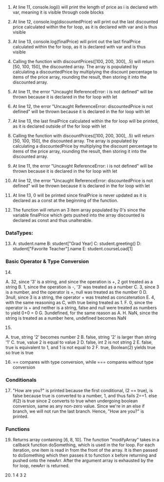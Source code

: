 1. At line 11, console.log(i) will print the length of price as i is declared with var, meaning it is visible through code blocks
2. At line 12, console.log(discountedPrice) will print out the last discounted price calculated within the for loop, as it is declared with var and is thus visible 
3. At line 13, console.log(finalPrice) will print out the last finalPrice calculated within the for loop, as it is declared with var and is thus visible 
4. Calling the function with discountPrices([100, 200, 300], .5) will return [50, 100, 150], the discounted array. The array is populated by calculating a discountedPrice by multiplying the discount percentage to items of the price array, rounding the result, then storing it into the discounted array. 

5. At line 11, the error "Uncaught ReferenceError: i is not defined" will be thrown because it is declared in the for loop with let
6. At line 12, the error "Uncaught ReferenceError: discountedPrice is not defined" will be thrown because it is declared in the for loop with let
7. At line 13, the last finalPrice calculated within the for loop will be printed, as it is declared outside of the for loop with let
8. Calling the function with discountPrices([100, 200, 300], .5) will return [50, 100, 150], the discounted array. The array is populated by calculating a discountedPrice by multiplying the discount percentage to items of the price array, rounding the result, then storing it into the discounted array. 

9. At line 11, the error "Uncaught ReferenceError: i is not defined" will be thrown because it is declared in the for loop with let
10. At line 12, the error "Uncaught ReferenceError: discountedPrice is not defined" will be thrown because it is declared in the for loop with let
11. At line 13, 0 will be printed since finalPrice is never updated as it is declared as a const at the beginning of the function.
12. The function will return an 3 item array populated by 0's since the variable finalPrice which gets pushed into the array discounted is declared as const and thus unalterable.

### DataTypes: 
13. A: student.name
    B: student["Grad Year]
    C: student.greeting()
    D: student["Favorite Teacher"].name
    E: student.courseLoad[1]

### Basic Operator & Type Conversion 
14.  
A. 32, since '3' is a string, and since the operation is +, 2 got treated as a string 
B. 1, since the operation is -, '3' was treated as a number 
C. 3, since 3 is a number, and the operator is +, null was treated as the number 0
D. 3null, since 3 is a string, the operator + was treated as concatenation
E. 4, with the same reasoning as C, with true being treated as 1.
F. 0, since the operator is + and neither is a string, false and null were treated as numbers to yield 0+0 = 0
G. 3undefined, for the same reason as A.
H. NaN, since the string is treated as a number here, undefined becomes NaN

15.

A. true, string '2' becomes number 2
B. false, string '2' is larger than string '1'
C. true, value 2 is equal to value 2
D. false, int 2 is not string 2
E. false, true is equivalent to 1, and 1 is not equal to 2
F. true, Boolean(2) yields true so true is true

16. == compares with type conversion, while === compares without type conversion

### Conditionals
17. "How are you?" is printed because the first conditional, (2 == true), is false because true is converted to a number, 1, and thus fails 2==1. else if(2) is true since 2 converts to true when undergoing boolean conversion, same as any non-zero value. Since we're in an else if branch, we will not run the last branch. Hence, "How are you?" is printed.

### Functions
19. Returns array containing [6, 8, 10]. The function "modifyArray" takes in a callback function doSomething, which is used in the for loop. For each iteration, one item is read in from the front of the array. It is then passed to doSomething which then passes it to function x before returning and pushed onto the newArr. After the argument array is exhausted by the for loop, newArr is returned. 


21. 1 4 3 2
